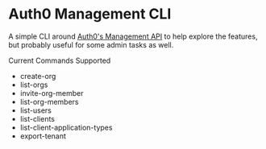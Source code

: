 # Auth0 Management CLI

A simple CLI around [Auth0's Management API](https://auth0.com/docs/api/management/v2) to help explore the features, but probably useful for some admin tasks as well.

Current Commands Supported
 * create-org
 * list-orgs
 * invite-org-member
 * list-org-members
 * list-users
 * list-clients
 * list-client-application-types
 * export-tenant

